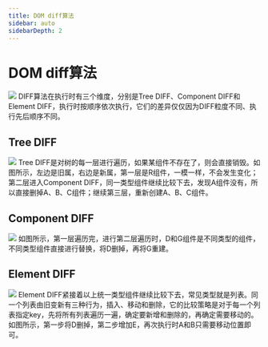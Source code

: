 ```yaml
---
title: DOM diff算法
sidebar: auto
sidebarDepth: 2
---
```

# DOM diff算法
![](https://img-blog.csdn.net/20180717182348969)
DIFF算法在执行时有三个维度，分别是Tree DIFF、Component DIFF和Element DIFF，执行时按顺序依次执行，它们的差异仅仅因为DIFF粒度不同、执行先后顺序不同。 
## Tree DIFF
![](https://img-blog.csdn.net/2018071718264787)
        Tree DIFF是对树的每一层进行遍历，如果某组件不存在了，则会直接销毁。如图所示，左边是旧属，右边是新属，第一层是R组件，一模一样，不会发生变化；第二层进入Component DIFF，同一类型组件继续比较下去，发现A组件没有，所以直接删掉A、B、C组件；继续第三层，重新创建A、B、C组件。
## Component DIFF
![](https://img-blog.csdn.net/20180717182802621)
如图所示，第一层遍历完，进行第二层遍历时，D和G组件是不同类型的组件，不同类型组件直接进行替换，将D删掉，再将G重建。 
## Element DIFF
![](https://img-blog.csdn.net/20180717182842111)
Element DIFF紧接着以上统一类型组件继续比较下去，常见类型就是列表。同一个列表由旧变新有三种行为，插入、移动和删除，它的比较策略是对于每一个列表指定key，先将所有列表遍历一遍，确定要新增和删除的，再确定需要移动的。如图所示，第一步将D删掉，第二步增加E，再次执行时A和B只需要移动位置即可。
